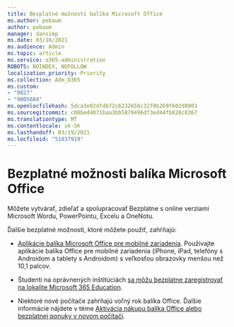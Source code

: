 ```yaml
---
title: Bezplatné možnosti balíka Microsoft Office
ms.author: pebaum
author: pebaum
manager: dansimp
ms.date: 03/16/2021
ms.audience: Admin
ms.topic: article
ms.service: o365-administration
ROBOTS: NOINDEX, NOFOLLOW
localization_priority: Priority
ms.collection: Adm_O365
ms.custom:
- "9827"
- "9005684"
ms.openlocfilehash: 5dca3e02dfdb72c6232658c32f0b269f602d8903
ms.sourcegitcommit: c08bed4071baa3bb5879496df3ed44fb828c8367
ms.translationtype: MT
ms.contentlocale: sk-SK
ms.lasthandoff: 03/19/2021
ms.locfileid: "51037919"
---
```

# <a name="free-microsoft-office-options"></a>Bezplatné možnosti balíka Microsoft Office

Môžete vytvárať, zdieľať a spolupracovať Bezplatne s online verziami Microsoft Wordu, PowerPointu, Excelu a OneNotu.

Ďalšie bezplatné možnosti, ktoré môžete použiť, zahŕňajú:

- [Aplikácie balíka Microsoft Office pre mobilné zariadenia](https://products.office.com/mobile/office?wt.mc_id=Cons_Office_Chatbot). Používajte aplikácie balíka Office pre mobilné zariadenia (iPhone, iPad, telefóny s Androidom a tablety s Androidom) s veľkosťou obrazovky menšou než 10,1 palcov.

- Študenti na oprávnených inštitúciách [sa môžu bezplatne zaregistrovať na lokalite Microsoft 365 Education](https://www.microsoft.com/education/products/office?wt.mc_id=Cons_Office_Chatbot).

- Niektoré nové počítače zahŕňajú voľný rok balíka Office. Ďalšie informácie nájdete v téme [Aktivácia nákupu balíka Office alebo bezplatnej ponuky v novom počítači](https://support.office.com/article/89881633-0b26-4ca8-816b-93f347bd92c0?wt.mc_id=Cons_Office_Chatbot).